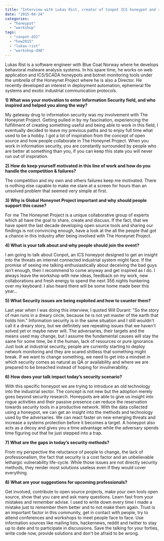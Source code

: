 ```yaml
---
title: "Interview with Lukas Rist, creator of Conpot ICS honeypot and speaker at the Honeynet Workshop 2015"
date: "2015-04-24"
categories: 
  - "honeypot"
  - "workshop"
tags: 
  - "conpot-d32"
  - "hnw2015"
  - "lukas-rist"
  - "workshop-d98"
---
```


  

Lukas Rist is a software engineer with Blue Coat Norway where he develops behavioral malware analysis systems. In his spare time, he works on web application and ICS/SCADA honeypots and botnet monitoring tools under the umbrella of the Honeynet Project where he is also a Director. He recently developed an interest in deployment automation, ephemeral file systems and exotic industrial communication protocols.

  

  

**1) What was your motivation to enter Information Security field, and who inspired and helped you along the way?**

  

  

My gateway drug to information security was my involvement with The Honeynet Project. Getting pulled in by my fascination, experiencing the fulfillment of creating something useful and being able to work in this field, I eventually decided to leave my previous paths and to enjoy full time what used to be a hobby. I got a lot of inspiration from the concept of open source and how people collaborate in The Honeynet Project. When you work in information security, you are constantly surrounded by people who are better at something than you, if you can keep this state you will never run out of inspiration. 

  

  

**2) How do keep yourself motivated in this line of work and how do you handle the competition & failures?**

  

  

The competition and my own and others failures keep me motivated. There is nothing else capable to make me stare at a screen for hours than an unsolved problem that seemed very simple at first. 

  

  

**3) Why is Global Honeynet Project important and why should people support this cause?**

  

  

For me The Honeynet Project is a unique collaborative group of experts which all have the goal to share, create and discuss. If the fact, that we have spent the last decade developing open source tools and sharing our findings is not convincing enough, have a look at the all the people that got a chance in this industry after being involved with The Honeynet Project.

  

  

**4) What is your talk about and why people should join the event?**

  

  

I am going to talk about Conpot, an ICS honeypot designed to get an insight into the threats an internet connected industrial system might face. If the promise of seeing me talking enthusiastically about deceiving the bad guys isn’t enough, then I recommend to come anyway and get inspired as I do. I always leave the workshop with new ideas, feedback on my work, new collaborations and fresh energy to spend the next 356 nights hunkering over my keyboard. I also heard there will be some home made beer this year...

  

  

**5) What Security issues are being exploited and how to counter them?**

  

  

Last year when I was doing this interview, I quoted Will Durant: "So the story of man runs in a dreary circle, because he is not yet master of the earth that holds him." Information security is in the same situation and I still wouldn't call it a dreary story, but we definitely see repeating issues that we haven't solved yet or maybe never will. The adversaries, their targets and the means used may change, but I assume the fundamental causes will stay the same for some time, be it the human, lack of resources or pure ignorance. Just look at industrial security, people are currently starting to deploy network monitoring and they are scared shitless that something might break. If we want to change something, we need to get into a mindset in which security comes as natural as QA or availability and where we are prepared to be breached instead of hoping for invulnerability.

  

  

**6)** **How does your talk impact today’s security scenario?**

  

  

With this specific honeypot we are trying to introduce an old technology into the industrial sector. The concept is not new but the adoption merely goes beyond security research. Honeypots are able to give us insight into rogue activities and their passive presence can reduce the reservation towards security tools in a productive network. With the data collected using a honeypot, we can get an insight into the methods and technology used by the adversaries. We can react faster on new emerging threats and increase a systems protection before it becomes a target. A honeypot also acts as a decoy and gives you a time advantage while the adversary spends time figuring out that he just stepped into a trap.

  

  

**7) What are the gaps in today’s security methods?**

  

  

From my perspective the reluctance of people to change, the lack of professionalism, the fact that security is a cost factor and an unbelievable lethargic vulnerability life-cycle. While those issues are not directly security methods, they render most solutions useless even if they would cover everything.

  

  

  

  

**8) What are your suggestions for upcoming professionals?**

  

  

Get involved, contribute to open source projects, make your own tools open source, show that you care and ask many questions. Learn fast from your mistakes and remember advise. I used to write down every time I made a mistake just to remember them better and to not make them again. Trust is an important factor in this community, get in contact with people, try to attend conferences and workshops to meet people face to face. Use information sources like mailing lists, hackernews, reddit and twitter to stay up to date and to participate in discussions. Save the talking for your forties, write code now, provide solutions and don't be afraid to be wrong.
